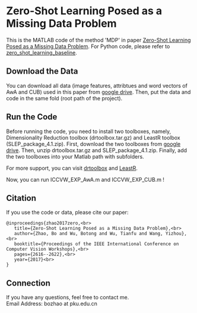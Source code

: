# Zero-Shot Learning Posed as a Missing Data Problem

This is the MATLAB code of the method 'MDP' in paper [Zero-Shot Learning Posed as a Missing Data Problem](http://openaccess.thecvf.com/content_ICCV_2017_workshops/papers/w38/Zhao_Zero-Shot_Learning_Posed_ICCV_2017_paper.pdf). 
For Python code, please refer to [zero_shot_learning_baseline](https://github.com/PatrickZH/zero_shot_learning_baseline).

## Download the Data
You can download all data (image features, attribtues and word vectors of AwA and CUB) used in this paper 
from [google drive](https://drive.google.com/open?id=18YYOi5FxiBJ5TYLfOkzO3HGw_w-EveyY). 
Then, put the data and code in the same fold (root path of the project).

## Run the Code
Before running the code, you need to install two toolboxes, namely, Dimensionality Reduction toolbox (drtoolbox.tar.gz) and LeastR toolbox (SLEP_package_4.1.zip). 
First, download the two toolboxes from [google drive](https://drive.google.com/open?id=18YYOi5FxiBJ5TYLfOkzO3HGw_w-EveyY). Then, unzip drtoolbox.tar.gz and SLEP_package_4.1.zip. Finally, add the two toolboxes into your Matlab path with subfolders. 

For more support, you can visit [drtoolbox](https://lvdmaaten.github.io/drtoolbox/) and [LeastR](http://www.yelab.net/software/SLEP/). <br>

Now, you can run ICCVW_EXP_AwA.m and ICCVW_EXP_CUB.m !

## Citation
If you use the code or data, please cite our paper:<br>
```
@inproceedings{zhao2017zero,<br>
   title={Zero-Shot Learning Posed as a Missing Data Problem},<br>
   author={Zhao, Bo and Wu, Botong and Wu, Tianfu and Wang, Yizhou},<br>
   booktitle={Proceedings of the IEEE International Conference on Computer Vision Workshops},<br>
   pages={2616--2622},<br>
   year={2017}<br>
}
```

## Connection
If you have any questions, feel free to contact me.<br>
Email Address: bozhao  at  pku.edu.cn
